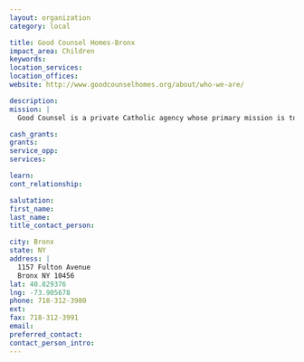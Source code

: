 ```yaml
---
layout: organization
category: local

title: Good Counsel Homes-Bronx
impact_area: Children
keywords: 
location_services: 
location_offices: 
website: http://www.goodcounselhomes.org/about/who-we-are/

description: 
mission: |
  Good Counsel is a private Catholic agency whose primary mission is to help homeless pregnant women by providing a loving family environment in a safe and secure shelter. Begun in 1985 by Fr. Benedict Groeschel and Chris Bell, both leaders in the pro-life movement, Good Counsel has grown to five homes in the New York greater metropolitan area.

cash_grants: 
grants: 
service_opp: 
services: 

learn: 
cont_relationship: 

salutation: 
first_name: 
last_name: 
title_contact_person: 

city: Bronx
state: NY
address: |
  1157 Fulton Avenue     
  Bronx NY 10456
lat: 40.829376
lng: -73.905678
phone: 718-312-3980
ext: 
fax: 718-312-3991
email: 
preferred_contact: 
contact_person_intro: 
---
```

